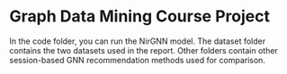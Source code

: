 # Graph Data Mining Course Project
In the code folder, you can run the NirGNN model. 
The dataset folder contains the two datasets used in the report. 
Other folders contain other session-based GNN recommendation methods used for comparison.
